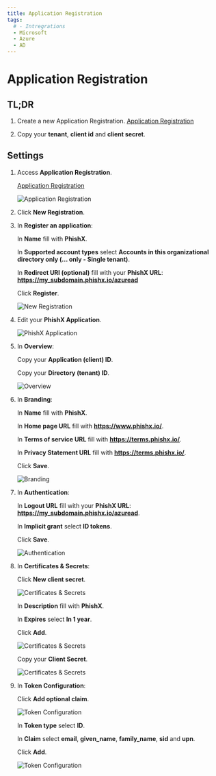 ```yaml
---
title: Application Registration
tags:
  # - Intregrations
  - Microsoft
  - Azure
  - AD
---
```

# Application Registration

## TL;DR

1. Create a new Application Registration. [Application Registration](https://portal.azure.com/#blade/Microsoft_AAD_IAM/ActiveDirectoryMenuBlade/RegisteredApps)

2. Copy your **tenant**, **client id** and **client secret**.

## Settings

1. Access **Application Registration**.

   [Application Registration](https://portal.azure.com/#blade/Microsoft_AAD_IAM/ActiveDirectoryMenuBlade/RegisteredApps)

   ![Application Registration](https://cdn.phishx.io/phishx-docs/images/azure_ad_03.webp)

2. Click **New Registration**.

3. In **Register an application**:

   In **Name** fill with **PhishX**.

   In **Supported account types** select **Accounts in this organizational directory only (... only - Single tenant)**.

	 In **Redirect URI (optional)** fill with your **PhishX URL**: **https://my_subdomain.phishx.io/azuread**

	 Click **Register**.

   ![New Registration](https://cdn.phishx.io/phishx-docs/images/azure_ad_04.webp)

4. Edit your **PhishX Application**.

   ![PhishX Application](https://cdn.phishx.io/phishx-docs/images/azure_ad_05.webp)

5. In **Overview**:

   Copy your **Application (client) ID**.

   Copy your **Directory (tenant) ID**.

   ![Overview](https://cdn.phishx.io/phishx-docs/images/azure_ad_06.webp)

6. In **Branding**:

   In **Name** fill with **PhishX**.

   In **Home page URL** fill with **https://www.phishx.io/**.

   In **Terms of service URL** fill with **https://terms.phishx.io/**.

   In **Privacy Statement URL** fill with **https://terms.phishx.io/**.

   Click **Save**.

   ![Branding](https://cdn.phishx.io/phishx-docs/images/azure_ad_07.webp)

7. In **Authentication**:

   In **Logout URL** fill with your **PhishX URL**: **https://my_subdomain.phishx.io/azuread**.

   In **Implicit grant** select **ID tokens**.

   Click **Save**.

   ![Authentication](https://cdn.phishx.io/phishx-docs/images/azure_ad_08.webp)

8. In **Certificates & Secrets**:

   Click **New client secret**.

   ![Certificates & Secrets](https://cdn.phishx.io/phishx-docs/images/azure_ad_09.webp)

   In **Description** fill with **PhishX**.

   In **Expires** select **In 1 year**.

   Click **Add**.

   ![Certificates & Secrets](https://cdn.phishx.io/phishx-docs/images/azure_ad_10.webp)

   Copy your **Client Secret**.

   ![Certificates & Secrets](https://cdn.phishx.io/phishx-docs/images/azure_ad_11.webp)

9. In **Token Configuration**:

   Click **Add optional claim**.

   ![Token Configuration](https://cdn.phishx.io/phishx-docs/images/azure_ad_12.webp)

   In **Token type** select **ID**.

   In **Claim** select **email**, **given_name**, **family_name**, **sid** and **upn**.

   Click **Add**.

   ![Token Configuration](https://cdn.phishx.io/phishx-docs/images/azure_ad_13.webp)